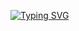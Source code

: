[![Typing SVG](https://readme-typing-svg.herokuapp.com?font=Fira+Code&pause=1000&width=435&lines=Ol%C3%A1%2C+me+chamo+Rodrigo;Bem+vindo+ao+meu+Git+Hub)](https://git.io/typing-svg)
